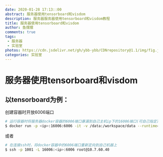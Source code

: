 ```yaml
---
date: 2020-01-28 17:13::00
abstract: 服务器使用tensorboard和visdom
description: 服务器服务器使用tensorboard和visdom教程
title: 服务器使用tensorboard和visdom
author: 鱼摆摆
comments: true
tags: 
 - 服务器
 - 实验室
photos: https://cdn.jsdelivr.net/gh/ybb-ybb/CDNrepository@1.1/img/fig.jpg
categories: 实验室
---
```

# 服务器使用tensorboard和visdom

## 以tensorboard为例：

创建容器时开放6006端口

```bash
# 运行容器时将服务器docker容器的6006端口暴漏到自己主机ip下的16006端口(可自己指定)
$ docker run -p <ip>:16006:6006 -it -v /data:/workspace/data --runtime=nvidia --net=host --name=temp /bin/bash
```
或者
```bash
# 在连接ssh时，将docker容器中的6006端口重新定向到自己机器上
$ ssh -p 1001 -L 16006:<ip>:6006 root@10.7.60.40
```
